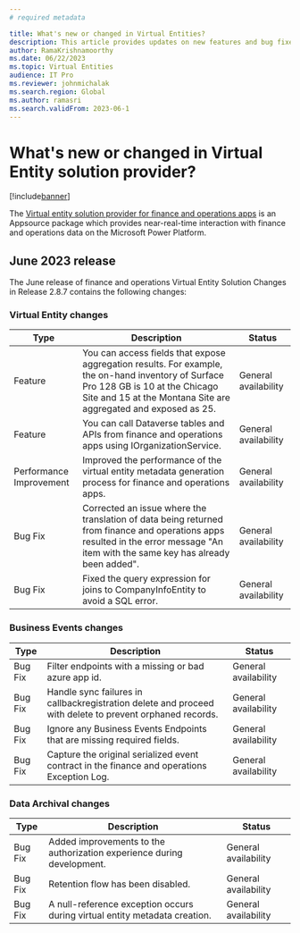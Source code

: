 ```yaml
---
# required metadata

title: What's new or changed in Virtual Entities?
description: This article provides updates on new features and bug fixes released in virtual entity solution provider for finance and operations apps.
author: RamaKrishnamoorthy
ms.date: 06/22/2023
ms.topic: Virtual Entities
audience: IT Pro
ms.reviewer: johnmichalak
ms.search.region: Global
ms.author: ramasri
ms.search.validFrom: 2023-06-1
---
```


# What's new or changed in Virtual Entity solution provider?

[!include[banner](../includes/banner.md)]

The [Virtual entity solution provider for finance and operations apps](https://appsource.microsoft.com/en-us/product/dynamics-365/mscrm.finance_and_operations_virtual_entity?tab=Overview) is an Appsource package which provides near-real-time interaction with finance and operations data on the Microsoft Power Platform. 

## June 2023 release
The June release of finance and operations Virtual Entity Solution Changes in Release 2.8.7 contains the following changes:

### Virtual Entity changes
| Type | Description | Status |
|---|---|---|
| Feature | You can access fields that expose aggregation results. For example, the on-hand inventory of Surface Pro 128 GB is 10 at the Chicago Site and 15 at the Montana Site are aggregated and exposed as 25. | General availability |
| Feature | You can call Dataverse tables and APIs from finance and operations apps using IOrganizationService. | General availability |
| Performance Improvement	| Improved the performance of the virtual entity metadata generation process for finance and operations apps. | General availability |
| Bug Fix | Corrected an issue where the translation of data being returned from finance and operations apps resulted in the error message "An item with the same key has already been added". | General availability |
| Bug Fix | Fixed the query expression for joins to CompanyInfoEntity to avoid a SQL error. | General availability |

### Business Events changes
| Type | Description | Status |
|---|---|---|
| Bug Fix | Filter endpoints with a missing or bad azure app id. | General availability |
| Bug Fix | Handle sync failures in callbackregistration delete and proceed with delete to prevent orphaned records. | General availability |
| Bug Fix | Ignore any Business Events Endpoints that are missing required fields. | General availability |
| Bug Fix | Capture the original serialized event contract in the finance and operations Exception Log. | General availability |

### Data Archival changes
| Type | Description | Status |
|---|---|---|
| Bug Fix | Added improvements to the authorization experience during development. | General availability |
| Bug Fix | Retention flow has been disabled. | General availability |
| Bug Fix | A null-reference exception occurs during virtual entity metadata creation. | General availability |
